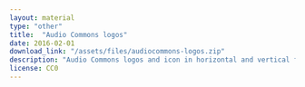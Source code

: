 ```yaml
---
layout: material
type: "other"
title:  "Audio Commons logos"
date: 2016-02-01
download_link: "/assets/files/audiocommons-logos.zip"
description: "Audio Commons logos and icon in horizontal and vertical formats and in png and svg formats."
license: CC0
---
```

